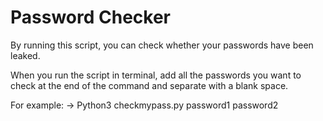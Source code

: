 # Password Checker

By running this script, you can check whether your passwords have been leaked.


When you run the script in terminal, add all the passwords you want to check at the end of the command and separate with a blank space. 


For example: -> Python3 checkmypass.py password1 password2
